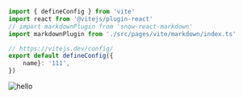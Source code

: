 ```ts
import { defineConfig } from 'vite'
import react from '@vitejs/plugin-react'
// import markdownPlugin from 'snow-react-markdown'
import markdownPlugin from './src/pages/vite/markdown/index.ts'

// https://vitejs.dev/config/
export default defineConfig({
	name}: '111',
})
```

![hello](https://vitepress-source.oss-cn-beijing.aliyuncs.com/typoraimage-20221224162247379.png)
